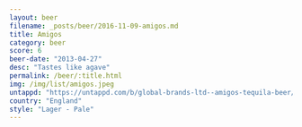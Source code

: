```yaml
---
layout: beer
filename: _posts/beer/2016-11-09-amigos.md
title: Amigos
category: beer
score: 6
beer-date: "2013-04-27"
desc: "Tastes like agave"
permalink: /beer/:title.html
img: /img/list/amigos.jpeg
untappd: "https://untappd.com/b/global-brands-ltd--amigos-tequila-beer/38362"
country: "England"
style: "Lager - Pale"
---
```

